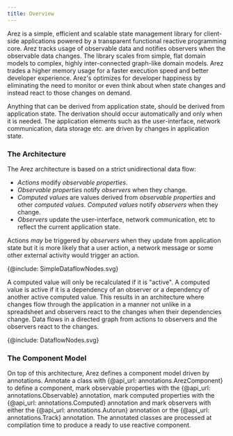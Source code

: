 ```yaml
---
title: Overview
---
```


Arez is a simple, efficient and scalable state management library for client-side applications powered by a
transparent functional reactive programming core. Arez tracks usage of observable data and notifies observers
when the observable data changes. The library scales from simple, flat domain models to complex, highly
inter-connected graph-like domain models. Arez trades a higher memory usage for a faster execution speed
and better developer experience. Arez's optimizes for developer happiness by eliminating the need to monitor
or even think about when state changes and instead react to those changes on demand.

Anything that can be derived from application state, should be derived from application state. The derivation
should occur automatically and only when it is needed. The application elements such as the user-interface,
network communication, data storage etc. are driven by changes in application state.

### The Architecture

The Arez architecture is based on a strict unidirectional data flow:

* _Actions_ modify _observable properties_.
* _Observable properties_ notify _observers_ when they change.
* _Computed values_ are values derived from _observable properties_ and other _computed values_. _Computed values_
  notify _observers_ when they change.
* _Observers_ update the user-interface, network communication, etc to reflect the current application state.

Actions _may_ be triggered by _observers_ when they update from application state but it is more likely that a
user action, a network message or some other external activity would trigger an action.

<div class="svg-figure">

{@include: SimpleDataflowNodes.svg}

</div>

A computed value will only be recalculated if it is "active". A computed value is active if it is a dependency
of an observer or a dependency of another active computed value. This results in an architecture where changes
flow through the application in a manner not unlike in a spreadsheet and observers react to the changes when
their dependencies change. Data flows in a directed graph from actions to observers and the observers react
to the changes.

<div class="svg-figure">

{@include: DataflowNodes.svg}

</div>

### The Component Model

On top of this architecture, Arez defines a component model driven by annotations. Annotate a class with
{@api_url: annotations.ArezComponent} to define a component, mark observable properties with the
{@api_url: annotations.Observable} annotation, mark computed properties with the {@api_url: annotations.Computed}
annotation and mark observers with either the {@api_url: annotations.Autorun} annotation or the
{@api_url: annotations.Track} annotation. The annotated classes are processed at compilation time to produce
a ready to use reactive component.
